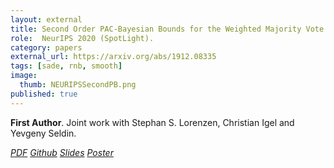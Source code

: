 ```yaml
---
layout: external
title: Second Order PAC-Bayesian Bounds for the Weighted Majority Vote
role:  NeurIPS 2020 (SpotLight).
category: papers
external_url: https://arxiv.org/abs/1912.08335
tags: [sade, rnb, smooth]
image:
  thumb: NEURIPSSecondPB.png
published: true
---
```


**First Author**. Joint work with Stephan S. Lorenzen, Christian Igel and Yevgeny Seldin.

<!--

We present a novel analysis of the expected risk of weighted majority vote in multiclass classification. The analysis takes correlation of predictions by ensemble members into account and provides a bound that is amenable to efficient minimization, which yields improved weighting for the majority vote. We also provide a specialized version of our bound for binary classification, which allows to exploit additional unlabeled data for tighter risk estimation. In experiments, we apply the bound to improve weighting of trees in random forests and show that, in contrast to the commonly used first order bound, minimization of the new bound typically does not lead to degradation of the test error of the ensemble.


Andrés R. Masegosa, Stephan S. Lorenzen, Christian Igel, Yevgeny Seldin, Second Order PAC-Bayesian Bounds for the Weighted Majority Vote. Submitted to NeurIPS 2020.

-->
<a href="https://arxiv.org/abs/2007.13532"><i class="fa fa-file-pdf-o" aria-hidden="true"> PDF</i></a>
<a href="https://github.com/StephanLorenzen/MajorityVoteBounds"><i class="fa fa-github" aria-hidden="true" > Github</i></a> 
<a href="/papers/2020-NeurIPS-MajorityVote-Slides.pdf"><i class="fa fa-line-chart" aria-hidden="true" > Slides</i></a>
<a href="/papers/2020-NeurIPS-MajorityVote-Poster.pdf"><i class="fa fa-line-chart" aria-hidden="true" > Poster</i></a>
